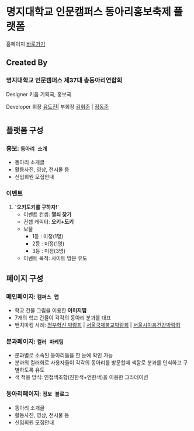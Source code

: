 # 명지대학교 인문캠퍼스 동아리홍보축제 플랫폼

홈페이지 [바로가기]()

## Created By

### **명지대학교 인문캠퍼스 제37대 총동아리연합회**

Designer 키움 기획국, 홍보국

Developer  회장 [유도진](https://github.com/dojinyou)| 부회장 [김휘준]() | [정동준](https://github.com/dj-1087) 

#

## 플랫폼 구성

### **홍보:** `동아리 소개`

- 동아리 소개글
- 활동사진, 영상, 전시물 등
- 신입회원 모집안내

### **이벤트** 
<ol>  
  <li>
    <b>`오키도키를 구하자!`</b>
    <ul>
      <li>이벤트 컨셉: <b>열쇠 찾기</b></li>
      <li>컨셉 캐릭터: <b>오키+도키</b></li>
      <li>
        보물
        <ul>
          <li>1등 : 미정(1명)</li>
          <li>2등 : 미정(1명)</li>
          <li>3등 : 미정(3명)</li>
        </ul>
      </li>
      <li>이벤트 목적: 사이트 방문 유도</li>
    </ul>
  </li>
</ol>

## 페이지 구성

### **메인페이지:** `캠퍼스 맵`

- 학교 건물 그림을 이용한 **이미지맵**
- 7개의 학교 건물이 각각의 동아리 분과를 대표
- 밴치마킹 사례: [정부혁신 박람회](https://www.innoexpo.kr/) | [서울국제불교박람회](https://www.bexpo.kr/) | [서울시마음건강박람회](https://www.xn--939a1gj81akhch4dsukv9c2zkelbt94g.com/)

### **분과페이지:** `컬러 마케팅`

- 분과별로 소속된 동아리들을 한 눈에 확인 가능
- 분과의 컬러화로 사용자들이 각각의 동아리를 방문할때 색깔로 분과를 인식하고 구별하도록 유도
- 색 적용 방식: 인접색조합(진한색+연한색)을 이용한 그라데이션

### **동아리페이지:** `정보 블로그`

- 동아리 소개글
- 활동사진, 영상, 전시물 등
- 신입회원 모집안내
